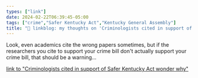 ```yaml
---
types: ["link"]
date: 2024-02-22T06:39:45-05:00
tags: ["crime","Safer Kentucky Act","Kentucky General Assembly"]
title: "🔗 linkblog: my thoughts on 'Criminologists cited in support of Safer Kentucky Act wonder why'"
---
```

Look, even academics cite the wrong papers sometimes, but if the researchers you cite to support your crime bill don't actually support your crime bill, that should be a warning...

[link to "Criminologists cited in support of Safer Kentucky Act wonder why"](https://www.lpm.org/news/2024-02-22/criminologists-cited-in-support-of-safer-kentucky-act-wonder-why)
